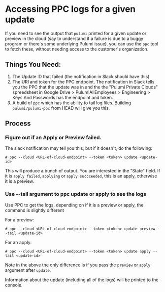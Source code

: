 # Accessing PPC logs for a given update

If you need to see the output that `pulumi` printed for a given update or preview in the cloud (say to understand if a failure is due to a buggy program or there's some underlying Pulumi issue), you can use the `ppc` tool to fetch these, without needing access to the customer's organization.

## Things You Need:

1. The Update ID that failed (the notification in Slack should have this)
2. The URI and token for the PPC endpoint. The notification in Slack tells you
   the PPC that the update was in and the the "Pulumi Private Clouds"
   spreedsheet in Google Drive > PulumiAllEmployees > Engineering > Keys And
   Passwords has the endpoint and token.
3. A build of `ppc` which has the ability to tail log files. Building 
   `pulumi/pulumi-ppc` from HEAD will give you this.

## Process

### Figure out if an Apply or Preview failed.

The slack notification may tell you this, but if it doesn't, do the following:
   
```
# ppc --cloud <URL-of-cloud-endpoint> --token <token> update <update-id>
```
   
This will produce a bunch of output. You are interested in the "State" field. If
it is `apply failed`, `applying` or `apply succceeded`, this is an apply,
otherwise it is a preview.

### Use --tail argument to ppc update or apply to see the logs

Use PPC to get the logs, depending on if it is a preview or apply, the command is slightly different
   
For a preview:

```
# ppc --cloud <URL-of-cloud-endpoint> --token <token> update preview --tail <update-id>
```
   
For an apply:

```
# ppc --cloud <URL-of-cloud-endpoint> --token <token> update apply --tail <update-id>
```
  
Note in the above the only difference is if you pass the `preview` or `apply`
argument after `update`.
  
Information about the update (including all of the logs) will be printed to the
console.
